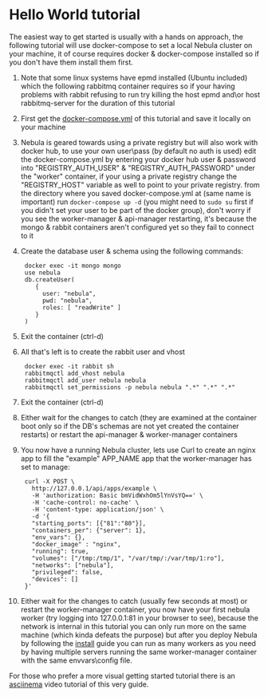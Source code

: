 # Hello World tutorial

The easiest way to get started is usually with a hands on approach, the following tutorial will use docker-compose to set a local Nebula cluster on your machine, it of course requires docker & docker-compose installed so if you don't have them install them first.

1. Note that some linux systems have epmd installed (Ubuntu included) which the following rabbitmq container requires so if your having problems with rabbit refusing to run try killing the host epmd and\or host rabbitmq-server for the duration of this tutorial
2. First get the [docker-compose.yml](https://github.com/nebula-orchestrator/docs/blob/master/examples/hello-world/docker-compose.yml) of this tutorial and save it locally on your machine
3. Nebula is geared towards using a private registry but will also work with docker hub, to use your own user\pass (by default no auth is used) edit the docker-compose.yml by entering your docker hub user & password into "REGISTRY_AUTH_USER" & "REGISTRY_AUTH_PASSWORD" under the "worker" container, if your using a private registry change the "REGISTRY_HOST" variable as well to point to your private registry.
from the directory where you saved docker-compose.yml at (same name is important) run `docker-compose up -d` (you might need to `sudo su` first if you didn't set your user to be part of the docker group), don't worry if you see the worker-manager & api-manager restarting, it's because the mongo & rabbit containers aren't configured yet so they fail to connect to it
4. Create the database user & schema using the following commands:

        docker exec -it mongo mongo
        use nebula
        db.createUser(
           {
             user: "nebula",
             pwd: "nebula",
             roles: [ "readWrite" ]
           }
        )
        

5. Exit the container (ctrl-d)
6. All that's left is to create the rabbit user and vhost

        docker exec -it rabbit sh
        rabbitmqctl add_vhost nebula
        rabbitmqctl add_user nebula nebula
        rabbitmqctl set_permissions -p nebula nebula ".*" ".*" ".*"
        

7. Exit the container (ctrl-d)
8. Either wait for the changes to catch (they are examined at the container boot only so if the DB's schemas are not yet created the container restarts) or restart the api-manager & worker-manager containers
9. You now have a running Nebula cluster, lets use Curl to create an nginx app to fill the "example" APP_NAME app that the worker-manager has set to manage:

        curl -X POST \
          http://127.0.0.1/api/apps/example \
          -H 'authorization: Basic bmVidWxhOm5lYnVsYQ==' \
          -H 'cache-control: no-cache' \
          -H 'content-type: application/json' \
          -d '{
          "starting_ports": [{"81":"80"}],
          "containers_per": {"server": 1},
          "env_vars": {},
          "docker_image" : "nginx",
          "running": true,
          "volumes": ["/tmp:/tmp/1", "/var/tmp/:/var/tmp/1:ro"],
          "networks": ["nebula"],
          "privileged": false,
          "devices": []
        }'
        
10. Either wait for the changes to catch (usually few seconds at most) or restart the worker-manager container, you now have your first nebula worker (try logging into 127.0.0.1:81 in your browser to see), because the network is internal in this tutorial you can only run more on the same machine (which kinda defeats the purpose) but after you deploy Nebula by following the [install](install.md) guide you can run as many workers as you need by having multiple servers running the same worker-manager container with the same envvars\config file.

For those who prefer a more visual getting started tutorial there is an [asciinema](https://asciinema.org/a/wdBfFfp8apwrnzMtxfiiVq4Qs) video tutorial of this very guide.
